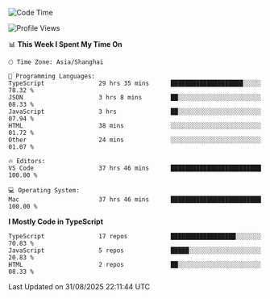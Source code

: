 <!--START_SECTION:waka-->
![Code Time](http://img.shields.io/badge/Code%20Time-8%2C238%20hrs%207%20mins-blue)

![Profile Views](http://img.shields.io/badge/Profile%20Views-1-blue)

📊 **This Week I Spent My Time On** 

```text
🕑︎ Time Zone: Asia/Shanghai

💬 Programming Languages: 
TypeScript               29 hrs 35 mins      ████████████████████░░░░░   78.32 % 
JSON                     3 hrs 8 mins        ██░░░░░░░░░░░░░░░░░░░░░░░   08.33 % 
JavaScript               3 hrs               ██░░░░░░░░░░░░░░░░░░░░░░░   07.94 % 
HTML                     38 mins             ░░░░░░░░░░░░░░░░░░░░░░░░░   01.72 % 
Other                    24 mins             ░░░░░░░░░░░░░░░░░░░░░░░░░   01.07 % 

🔥 Editors: 
VS Code                  37 hrs 46 mins      █████████████████████████   100.00 % 

💻 Operating System: 
Mac                      37 hrs 46 mins      █████████████████████████   100.00 % 
```

**I Mostly Code in TypeScript** 

```text
TypeScript               17 repos            ██████████████████░░░░░░░   70.83 % 
JavaScript               5 repos             █████░░░░░░░░░░░░░░░░░░░░   20.83 % 
HTML                     2 repos             ██░░░░░░░░░░░░░░░░░░░░░░░   08.33 % 
```




 Last Updated on 31/08/2025 22:11:44 UTC
<!--END_SECTION:waka-->
